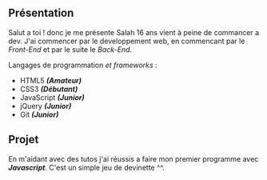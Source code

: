 ## Présentation

Salut a toi ! donc je me présente Salah 16 ans vient à peine de commancer a dev. J'ai commencer par le developpement web, en commencant par le *Front-End* et par le suite le *Back-End*.

Langages de programmation *et frameworks* :

  * HTML5           ***(Amateur)***
  * CSS3            ***(Débutant)***
  * JavaScript      ***(Junior)***
  * jQuery          ***(Junior)***
  * Git             ***(Junior)***
  
## Projet

En m'aidant avec des tutos j'ai réussis a faire mon premier programme avec ***Javascript***.
C'est un simple jeu de devinette ^^.
